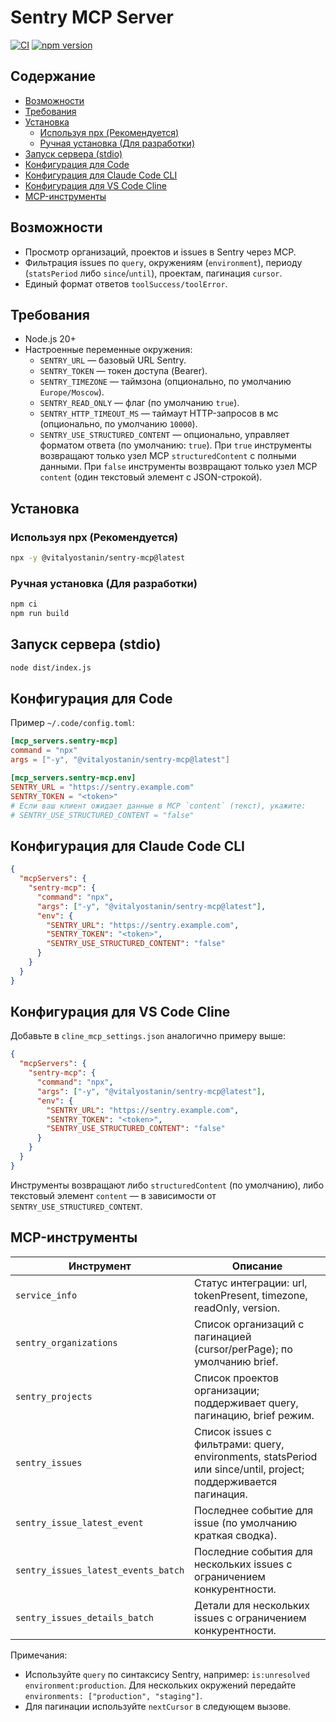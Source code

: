 
# Sentry MCP Server

[![CI](https://github.com/VitalyOstanin/sentry-mcp/actions/workflows/ci.yml/badge.svg)](https://github.com/VitalyOstanin/sentry-mcp/actions/workflows/ci.yml)
[![npm version](https://img.shields.io/npm/v/@vitalyostanin/sentry-mcp.svg)](https://www.npmjs.com/package/@vitalyostanin/sentry-mcp)

## Содержание

- [Возможности](#возможности)
- [Требования](#требования)
- [Установка](#установка)
  - [Используя npx (Рекомендуется)](#используя-npx-рекомендуется)
  - [Ручная установка (Для разработки)](#ручная-установка-для-разработки)
- [Запуск сервера (stdio)](#запуск-сервера-stdio)
- [Конфигурация для Code](#конфигурация-для-code)
- [Конфигурация для Claude Code CLI](#конфигурация-для-claude-code-cli)
- [Конфигурация для VS Code Cline](#конфигурация-для-vs-code-cline)
- [MCP-инструменты](#mcp-инструменты)

## Возможности
- Просмотр организаций, проектов и issues в Sentry через MCP.
- Фильтрация issues по `query`, окружениям (`environment`), периоду (`statsPeriod` либо `since`/`until`), проектам, пагинация `cursor`.
- Единый формат ответов `toolSuccess/toolError`.

## Требования
- Node.js 20+
- Настроенные переменные окружения:
  - `SENTRY_URL` — базовый URL Sentry.
  - `SENTRY_TOKEN` — токен доступа (Bearer).
  - `SENTRY_TIMEZONE` — таймзона (опционально, по умолчанию `Europe/Moscow`).
  - `SENTRY_READ_ONLY` — флаг (по умолчанию `true`).
  - `SENTRY_HTTP_TIMEOUT_MS` — таймаут HTTP-запросов в мс (опционально, по умолчанию `10000`).
  - `SENTRY_USE_STRUCTURED_CONTENT` — опционально, управляет форматом ответа (по умолчанию: `true`). При `true` инструменты возвращают только узел MCP `structuredContent` с полными данными. При `false` инструменты возвращают только узел MCP `content` (один текстовый элемент с JSON-строкой).

## Установка
### Используя npx (Рекомендуется)
```bash
npx -y @vitalyostanin/sentry-mcp@latest
```

### Ручная установка (Для разработки)
```bash
npm ci
npm run build
```

## Запуск сервера (stdio)
```bash
node dist/index.js
```

## Конфигурация для Code
Пример `~/.code/config.toml`:
```toml
[mcp_servers.sentry-mcp]
command = "npx"
args = ["-y", "@vitalyostanin/sentry-mcp@latest"]

[mcp_servers.sentry-mcp.env]
SENTRY_URL = "https://sentry.example.com"
SENTRY_TOKEN = "<token>"
# Если ваш клиент ожидает данные в MCP `content` (текст), укажите:
# SENTRY_USE_STRUCTURED_CONTENT = "false"
```

## Конфигурация для Claude Code CLI
```json
{
  "mcpServers": {
    "sentry-mcp": {
      "command": "npx",
      "args": ["-y", "@vitalyostanin/sentry-mcp@latest"],
      "env": {
        "SENTRY_URL": "https://sentry.example.com",
        "SENTRY_TOKEN": "<token>",
        "SENTRY_USE_STRUCTURED_CONTENT": "false"
      }
    }
  }
}
```

## Конфигурация для VS Code Cline
Добавьте в `cline_mcp_settings.json` аналогично примеру выше:

```json
{
  "mcpServers": {
    "sentry-mcp": {
      "command": "npx",
      "args": ["-y", "@vitalyostanin/sentry-mcp@latest"],
      "env": {
        "SENTRY_URL": "https://sentry.example.com",
        "SENTRY_TOKEN": "<token>",
        "SENTRY_USE_STRUCTURED_CONTENT": "false"
      }
    }
  }
}
```

Инструменты возвращают либо `structuredContent` (по умолчанию), либо текстовый элемент `content` — в зависимости от `SENTRY_USE_STRUCTURED_CONTENT`.

## MCP-инструменты

| Инструмент | Описание |
| --- | --- |
| `service_info` | Статус интеграции: url, tokenPresent, timezone, readOnly, version. |
| `sentry_organizations` | Список организаций с пагинацией (cursor/perPage); по умолчанию brief. |
| `sentry_projects` | Список проектов организации; поддерживает query, пагинацию, brief режим. |
| `sentry_issues` | Список issues с фильтрами: query, environments, statsPeriod или since/until, project; поддерживается пагинация. |
| `sentry_issue_latest_event` | Последнее событие для issue (по умолчанию краткая сводка). |
| `sentry_issues_latest_events_batch` | Последние события для нескольких issues с ограничением конкурентности. |
| `sentry_issues_details_batch` | Детали для нескольких issues с ограничением конкурентности. |

Примечания:
- Используйте `query` по синтаксису Sentry, например: `is:unresolved environment:production`. Для нескольких окружений передайте `environments: ["production", "staging"]`.
- Для пагинации используйте `nextCursor` в следующем вызове.

